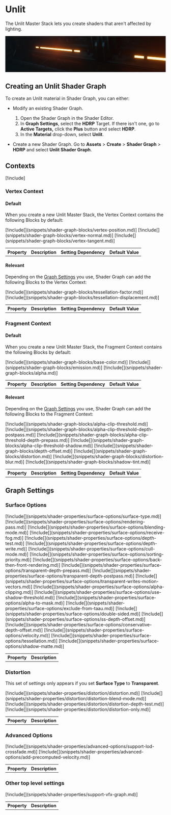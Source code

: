 # Unlit

The Unlit Master Stack lets you create shaders that aren't affected by lighting.



![](Images/HDRPFeatures-UnlitShader.png)

## Creating an Unlit Shader Graph

To create an Unlit material in Shader Graph, you can either:

* Modify an existing Shader Graph.

    1. Open the Shader Graph in the Shader Editor.
    2. In **Graph Settings**, select the **HDRP** Target. If there isn't one, go to **Active Targets,** click the **Plus** button and select **HDRP**.
    3. In the **Material** drop-down, select **Unlit**.

* Create a new Shader Graph. Go to **Assets** > **Create** > **Shader Graph** > **HDRP** and select **Unlit Shader Graph**.

## Contexts

[!include[](snippets/master-stacks-contexts-intro.md)]

### Vertex Context

#### Default

When you create a new Unlit Master Stack, the Vertex Context contains the following Blocks by default:

<table>
<tr>
<th>Property</th>
<th>Description</th>
<th>Setting Dependency</th>
<th>Default Value</th>
</tr>
[!include[](snippets/shader-graph-blocks/vertex-position.md)]
[!include[](snippets/shader-graph-blocks/vertex-normal.md)]
[!include[](snippets/shader-graph-blocks/vertex-tangent.md)]
</table>

#### Relevant

Depending on the [Graph Settings](#graph-settings) you use, Shader Graph can add the following Blocks to the Vertex Context:

<table>
<tr>
<th>Property</th>
<th>Description</th>
<th>Setting Dependency</th>
<th>Default Value</th>
</tr>
[!include[](snippets/shader-graph-blocks/tessellation-factor.md)]
[!include[](snippets/shader-graph-blocks/tessellation-displacement.md)]
</table>


### Fragment Context

#### Default

When you create a new Unlit Master Stack, the Fragment Context contains the following Blocks by default:

<table>
<tr>
<th>Property</th>
<th>Description</th>
<th>Setting Dependency</th>
<th>Default Value</th>
</tr>
[!include[](snippets/shader-graph-blocks/base-color.md)]
[!include[](snippets/shader-graph-blocks/emission.md)]
[!include[](snippets/shader-graph-blocks/alpha.md)]
</table>

#### Relevant

Depending on the [Graph Settings](#graph-settings) you use, Shader Graph can add the following Blocks to the Fragment Context:

<table>
<tr>
<th>Property</th>
<th>Description</th>
<th>Setting Dependency</th>
<th>Default Value</th>
</tr>
[!include[](snippets/shader-graph-blocks/alpha-clip-threshold.md)]
[!include[](snippets/shader-graph-blocks/alpha-clip-threshold-depth-postpass.md)]
[!include[](snippets/shader-graph-blocks/alpha-clip-threshold-depth-prepass.md)]
[!include[](snippets/shader-graph-blocks/alpha-clip-threshold-shadow.md)]
[!include[](snippets/shader-graph-blocks/depth-offset.md)]
[!include[](snippets/shader-graph-blocks/distortion.md)]
[!include[](snippets/shader-graph-blocks/distortion-blur.md)]
[!include[](snippets/shader-graph-blocks/shadow-tint.md)]
</table>

## Graph Settings

### Surface Options

<table>
<tr>
<th>Property</th>
<th>Description</th>
</tr>
[!include[](snippets/shader-properties/surface-options/surface-type.md)]
[!include[](snippets/shader-properties/surface-options/rendering-pass.md)]
[!include[](snippets/shader-properties/surface-options/blending-mode.md)]
[!include[](snippets/shader-properties/surface-options/receive-fog.md)]
[!include[](snippets/shader-properties/surface-options/depth-test.md)]
[!include[](snippets/shader-properties/surface-options/depth-write.md)]
[!include[](snippets/shader-properties/surface-options/cull-mode.md)]
[!include[](snippets/shader-properties/surface-options/sorting-priority.md)]
[!include[](snippets/shader-properties/surface-options/back-then-front-rendering.md)]
[!include[](snippets/shader-properties/surface-options/transparent-depth-prepass.md)]
[!include[](snippets/shader-properties/surface-options/transparent-depth-postpass.md)]
[!include[](snippets/shader-properties/surface-options/transparent-writes-motion-vectors.md)]
[!include[](snippets/shader-properties/surface-options/alpha-clipping.md)]
[!include[](snippets/shader-properties/surface-options/use-shadow-threshold.md)]
[!include[](snippets/shader-properties/surface-options/alpha-to-mask.md)]
[!include[](snippets/shader-properties/surface-options/exclude-from-taau.md)]
[!include[](snippets/shader-properties/surface-options/double-sided.md)]
[!include[](snippets/shader-properties/surface-options/ss-depth-offset.md)]
[!include[](snippets/shader-properties/surface-options/conservative-depth-offset.md)]
[!include[](snippets/shader-properties/surface-options/velocity.md)]
[!include[](snippets/shader-properties/surface-options/tessellation.md)]
[!include[](snippets/shader-properties/surface-options/shadow-matte.md)]
</table>

### Distortion

This set of settings only appears if you set **Surface Type** to **Transparent**.

<table>
<tr>
<th>Property</th>
<th>Description</th>
</tr>
[!include[](snippets/shader-properties/distortion/distortion.md)]
[!include[](snippets/shader-properties/distortion/distortion-blend-mode.md)]
[!include[](snippets/shader-properties/distortion/distortion-depth-test.md)]
[!include[](snippets/shader-properties/distortion/distortion-only.md)]
</table>

### Advanced Options

<table>
<tr>
<th>Property</th>
<th>Description</th>
</tr>
[!include[](snippets/shader-properties/advanced-options/support-lod-crossfade.md)]
[!include[](snippets/shader-properties/advanced-options/add-precomputed-velocity.md)]
</table>

### Other top level settings

<table>
<tr>
<th>Property</th>
<th>Description</th>
</tr>
[!include[](snippets/shader-properties/support-vfx-graph.md)]
</table>
